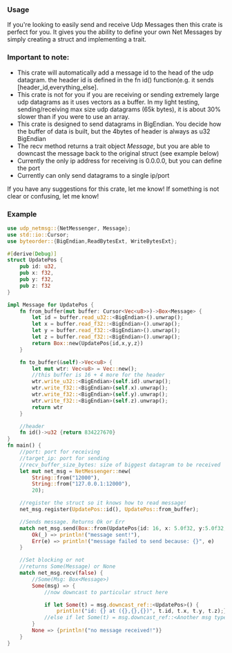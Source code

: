 ### Usage
If you're looking to easily send and receive Udp Messages then this crate is perfect for you. 
It gives you the ability to define your own Net Messages by simply creating a struct
and implementing a trait.

### Important to note:
- This crate will automatically add a message id to the head of the udp datagram. the header id is 
defined in the fn id() function(e.g. it sends [header_id,everything_else]. 
- This crate is not for you if you are receiving or sending extremely large udp datagrams
as it uses vectors as a buffer. In my light testing, sending/receiving max size udp datagrams
(65k bytes), it is about 30% slower than if you were to use an array.
- This crate is designed to send datagrams in BigEndian. You decide how the buffer of data is built,
but the 4bytes of header is always as u32 BigEndian
- The recv method returns a trait object *Message*, but you are able to downcast the message 
back to the original struct (see example below)
- Currently the only ip address for receiving is 0.0.0.0, but you can define the port
- Currently can only send datagrams to a single ip/port


If you have any suggestions for this crate, let me know! If something is not clear or confusing, let me know!

### Example
```rust
use udp_netmsg::{NetMessenger, Message};
use std::io::Cursor;
use byteorder::{BigEndian,ReadBytesExt, WriteBytesExt};

#[derive(Debug)]
struct UpdatePos {
    pub id: u32,
    pub x: f32,
    pub y: f32,
    pub z: f32
}

impl Message for UpdatePos {
    fn from_buffer(mut buffer: Cursor<Vec<u8>>)->Box<Message> {
        let id = buffer.read_u32::<BigEndian>().unwrap();
        let x = buffer.read_f32::<BigEndian>().unwrap();
        let y = buffer.read_f32::<BigEndian>().unwrap();
        let z = buffer.read_f32::<BigEndian>().unwrap();
        return Box::new(UpdatePos{id,x,y,z})
    }

    fn to_buffer(&self)->Vec<u8> {
        let mut wtr: Vec<u8> = Vec::new();
        //this buffer is 16 + 4 more for the header
        wtr.write_u32::<BigEndian>(self.id).unwrap();
        wtr.write_f32::<BigEndian>(self.x).unwrap();
        wtr.write_f32::<BigEndian>(self.y).unwrap();
        wtr.write_f32::<BigEndian>(self.z).unwrap();
        return wtr
    }

    //header
    fn id()->u32 {return 834227670}
}
fn main() {
    //port: port for receiving
    //target_ip: port for sending
    //recv_buffer_size_bytes: size of biggest datagram to be received
    let mut net_msg = NetMessenger::new(
        String::from("12000"),
        String::from("127.0.0.1:12000"),
        20);

    //register the struct so it knows how to read message!
    net_msg.register(UpdatePos::id(), UpdatePos::from_buffer);

    //Sends message. Returns Ok or Err
    match net_msg.send(Box::from(UpdatePos{id: 16, x: 5.0f32, y:5.0f32, z:5.0f32})) {
        Ok(_) => println!("message sent!"),
        Err(e) => println!("message failed to send because: {}", e)
    }

    //Set blocking or not
    //returns Some(Message) or None
    match net_msg.recv(false) {
        //Some(Msg: Box<Message>)
        Some(msg) => {
            //now downcast to particular struct here

            if let Some(t) = msg.downcast_ref::<UpdatePos>() {
                println!("id: {} at ({},{},{})", t.id, t.x, t.y, t.z);}
            //else if let Some(t) = msg.downcast_ref::<Another msg type>() {}
        }
        None => {println!("no message received!")}
    }
}
```
